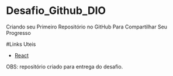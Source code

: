 # Desafio_Github_DIO
Criando seu Primeiro Repositório no GitHub Para Compartilhar Seu Progresso

#Links Uteis
- [React](https://aboutreact.com/react-native-app-intro-slider/)

OBS: repositório criado para entrega do desafio.
